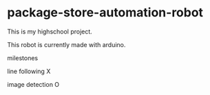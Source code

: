 # package-store-automation-robot
This is my highschool project.


This robot is currently made with arduino.


milestones

line following  X

image detection O
